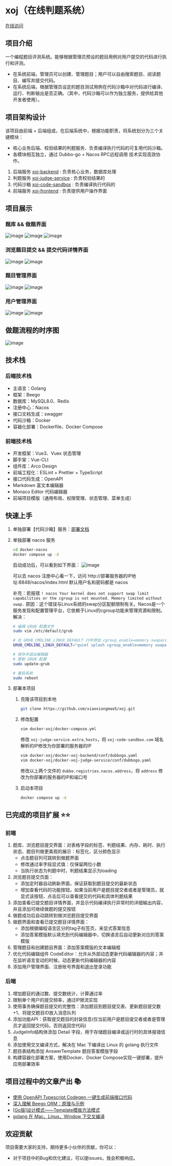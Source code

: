 # xoj（在线判题系统）

[在线访问](http://101.132.169.210:8081/user/login)

## 项目介绍

一个编程题目评测系统。能够根据管理员预设的题目用例对用户提交的代码进行执行和评测。

* 在系统前端，管理员可以创建、管理题目；用户可以自由搜索题目、阅读题目、编写并提交代码。
* 在系统后端，根据管理员设定的题目测试用例在代码沙箱中对代码进行编译、运行、判断输出是否正确。（其中，代码沙箱可以作为独立服务，提供给其他开发者使用）。

## 项目架构设计

该项目由前端 + 后端组成，在后端系统中，根据功能职责，将系统划分为三个关键模块：

* 核心业务后端、校验结果的判题服务、负责编译执行代码的可复用代码沙箱。
* 各模块相互独立，通过 Dubbo-go + Nacos RPC远程调用 技术实现高效协作。


1. 后端服务 [xoj-backend](https://github.com/xiaoxiongmao5/xoj-backend) : 负责核心业务，数据库处理
2. 判题服务 [xoj-judge-service](https://github.com/xiaoxiongmao5/xoj-judge-service) : 负责校验结果的
3. 代码沙箱 [xoj-code-sandbox](https://github.com/xiaoxiongmao5/xoj-code-sandbox) : 负责编译执行代码的
4. 前端服务 [xoj-frontend](https://github.com/xiaoxiongmao5/xoj-frontend) : 负责提供用户操作界面

## 项目展示

### 题库 && 做题界面

![image](https://github.com/xiaoxiongmao5/xoj/assets/25204083/82819371-d332-4b10-aafc-eb795fe11242)
![image](https://github.com/xiaoxiongmao5/xoj/assets/25204083/41de23b4-b020-4a40-b3aa-cf8f043ff36c)
![image](https://github.com/xiaoxiongmao5/xoj/assets/25204083/5e52cc12-d585-4862-bc2e-ee098a8df6b0)

### 浏览题目提交 && 提交代码详情界面
![image](https://github.com/xiaoxiongmao5/xoj/assets/25204083/11db8d5a-3a04-4f00-819d-38e662546b3a)
![image](https://github.com/xiaoxiongmao5/xoj/assets/25204083/1278a4e0-4c67-4634-a4f4-1df74d9ddc15)

### 题目管理界面
![image](https://github.com/xiaoxiongmao5/xoj/assets/25204083/ee6819fc-7641-4ba5-94a4-4f6a1ffebb34)
![image](https://github.com/xiaoxiongmao5/xoj/assets/25204083/1b43e902-2ed3-4fe0-b28c-1f5789878635)

### 用户管理界面
![image](https://github.com/xiaoxiongmao5/xoj/assets/25204083/b9d8ad60-e3fb-4d3f-b07b-199ddfab5880)
![image](https://github.com/xiaoxiongmao5/xoj/assets/25204083/b29f4a59-0d7e-47fc-b239-88ca4afeb0eb)


## 做题流程的时序图

![image](https://github.com/xiaoxiongmao5/xoj/assets/25204083/d2207197-325a-4ddf-b88d-e4454d5eece1)

## 技术栈

### 后端技术栈

* 主语言：Golang
* 框架：Beego
* 数据库：MySQL8.0、Redis
* 注册中心：Nacos
* 接口文档生成：swagger
* 代码沙箱：Docker
* 容器化部署：Dockerfile、Docker Compose

### 前端技术栈

* 开发框架：Vue3、Vuex 状态管理
* 脚手架：Vue-CLI
* 组件库：Arco Design
* 前端工程化：ESLint + Prettier + TypeScript
* 接口代码生成：OpenAPI
* Markdown 富文本编辑器
* Monaco Editor 代码编辑器
* 前端项目模版（通用布局、权限管理、状态管理、菜单生成）

## 快速上手

1. 单独部署【代码沙箱】服务：[部署文档](https://github.com/xiaoxiongmao5/xoj-code-sandbox/tree/main#readme)
2. 单独部署 nacos 服务
    ```bash
    cd docker-nacos
    docker compose up -d
    ```
    启动成功后，可以看到如下界面：
    ![image](https://github.com/xiaoxiongmao5/xoj/assets/25204083/33068608-ca00-4d65-9a6a-cad0cba9f100)
  
    可以去 nacos 注册中心看一下，访问 http://部署服务器的IP地址:8848/nacos/index.html
    默认用户名和密码都是 nacos

    补充：若报错 `! nacos Your kernel does not support swap limit capabilities or the cgroup is not mounted. Memory limited without swap.`
    原因：这个错误与Linux系统的swap分区配额限制有关。Nacos是一个服务发现和配置管理平台，它依赖于Linux的cgroup功能来管理资源和限制。
    解决：
    ```bash
    # 编辑 GRUB 配置文件
    sudo vim /etc/default/grub

    # 在 GRUB_CMDLINE_LINUX_DEFAULT 行中添加 cgroup_enable=memory swapaccount=1
    GRUB_CMDLINE_LINUX_DEFAULT="quiet splash cgroup_enable=memory swapaccount=1"

    # 保存并退出编辑器
    # 更新 GRUB 配置
    sudo update-grub

    # 重启系统
    sudo reboot
    ```
4. 部署本项目
   1. 克隆该项目到本地
       ```bash
       git clone https://github.com/xiaoxiongmao5/xoj.git
       ```
   3. 修改配置
       ```bash
       vim docker-xoj/docker-compose.yml
       ```
       修改 `xoj-judge-service.extra_hosts`，将 `xoj-code-sandbox.com` 域名解析的IP修改为你部署的服务器的IP
  
       ```bash
       vim docker-xoj/docker-xoj-backend/conf/dubbogo.yaml
       vim docker-xoj/docker-xoj-judge-service/conf/dubbogo.yaml
       ```
       修改以上两个文件的 `dubbo.registries.nacos.address`，将 `address` 修改为你部署的服务器的IP和端口号
   5. 启动本项目
       ```bash
       docker compose up -d
       ```

## 已完成的项目扩展 ⭐⭐

### 前端
1. 题库、浏览题目提交界面：对表格字段的标签、判题结果、内存、耗时、执行状态、题目列做更美观的展示：标签化、区分颜色显示
    * 点击题目列可跳转到做题界面
    * 修改通过率字段显式值：仅保留两位小数
    * 当执行状态为判题中时，判题结果显示为loading
2. 浏览题目提交页面：
    * 添加定时器自动刷新界面，保证获取到题目提交的最新状态
    * 增加查看代码的功能按钮，如果当前用户是题目提交者或者是管理员，就显式该按钮，点击后可以查看提交的代码和具体判题结果
6. 添加查看已提交题目详情界面，并显示代码编译执行异常时的详细输出内容，并且添加可继续做题的提交按钮
7. 做题成功后自动跳转到做浏览题目提交界面
8. 做题界面和查看已提交题目详情界面：
    * 添加根据编程语言区分的tag子标签页，来显式答案信息
    * 添加答案模版默认填充到代码编辑器中，切换语言后自动更新对应的答案模版
11. 管理题目和创建题目界面：添加答案模版的文本编辑框
12. 优化代码编辑组件 CodeEditor：允许从外部动态更新代码编辑器的内容；并在监听语言变动的时候，动态更新代码编辑器的内容
13. 添加用户管理界面、注册账号界面和退出登录功能

### 后端
1. 增加题目的通过数、提交数统计，计算通过率
2. 限制单个用户的提交频率，通过IP限流实现
3. 使用事务确保题目提交的完整性：添加题目到题目提交表、更新题目提交数+1、将提交题目ID放入消息队列
4. 添加功能API：获取提交题目的封装信息(仅当前用户是题目提交者或者是管理员才返回提交代码，否则返回空代码)
5. JudgeInfo结构体添加 Detail 字段，用于存储题目编译或运行时的具体报错信息
6. 添加使用交叉编译方式，解决在 Mac 下编译出 Linux 的 golang 执行文件
7. 题目表结构添加 AnswerTemplate 题目答案模版字段
8. 构建容器化部署方案，使用Docker、Docker Compose实现一键部署，提升应用部署效率

## 项目过程中的文章产出 📚

* [使用 OpenAPI Typescript Codegen 一键生成前端接口代码](https://blog.csdn.net/trinityleo5/article/details/133282852?spm=1001.2014.3001.5502)
* [深入理解 Beego ORM：原理与示例](https://blog.csdn.net/trinityleo5/article/details/133385516?spm=1001.2014.3001.5502)
* [[Go版]设计模式——Template模版方法模式](https://blog.csdn.net/trinityleo5/article/details/133589082?spm=1001.2014.3001.5502)
* [golang 在 Mac、Linux、Window 下交叉编译](https://blog.csdn.net/trinityleo5/article/details/133892935)

## 欢迎贡献

项目需要大家的支持，期待更多小伙伴的贡献，你可以：

* 对于项目中的Bug和优化建议，可以提issues，我会积极响应。
